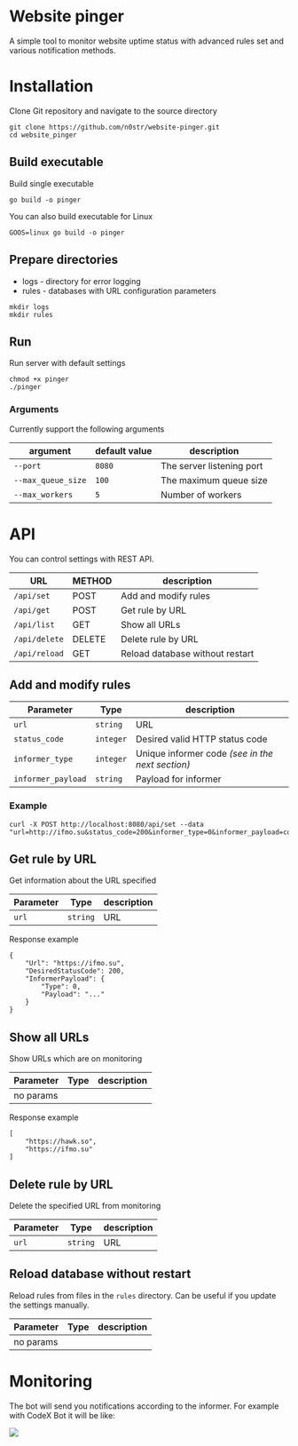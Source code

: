 # Website pinger

A simple tool to monitor website uptime status with advanced rules set and various notification methods.

# Installation

Clone Git repository and navigate to the source directory
```
git clone https://github.com/n0str/website-pinger.git
cd website_pinger
```

## Build executable

Build single executable
```
go build -o pinger
```

You can also build executable for Linux
```
GOOS=linux go build -o pinger
```

## Prepare directories
* logs - directory for error logging
* rules - databases with URL configuration parameters
```
mkdir logs
mkdir rules
```

## Run

Run server with default settings
```
chmod +x pinger
./pinger
```

### Arguments
Currently support the following arguments

|argument|default value|description
|--|--|--
|`--port`|`8080`|The server listening port
|`--max_queue_size`|`100`|The maximum queue size
|`--max_workers`|`5`|Number of workers

# API

You can control settings with REST API.

|URL|METHOD|description
|--|--|--
|`/api/set`|POST| Add and modify rules
|`/api/get`|POST| Get rule by URL
|`/api/list`|GET| Show all URLs
|`/api/delete`|DELETE| Delete rule by URL
|`/api/reload`|GET| Reload database without restart

## Add and modify rules

|Parameter|Type|description
|--|--|--
|`url`|`string`|URL
|`status_code`|`integer`|Desired valid HTTP status code
|`informer_type`|`integer`|Unique informer code _(see in the next section)_
|`informer_payload`|`string`|Payload for informer

### Example
```
curl -X POST http://localhost:8080/api/set --data "url=http://ifmo.su&status_code=200&informer_type=0&informer_payload=code"
```

## Get rule by URL

Get information about the URL specified

|Parameter|Type|description
|--|--|--
|`url`|`string`|URL

Response example
```
{
	"Url": "https://ifmo.su",
	"DesiredStatusCode": 200,
	"InformerPayload": {
		"Type": 0,
		"Payload": "..."
	}
}
```

## Show all URLs

Show URLs which are on monitoring

|Parameter|Type|description
|--|--|--
|no params|

Response example
```
[
	"https://hawk.so",
	"https://ifmo.su"
]
```

## Delete rule by URL

Delete the specified URL from monitoring

|Parameter|Type|description
|--|--|--
|`url`|`string`|URL

## Reload database without restart

Reload rules from files in the `rules` directory. Can be useful if you update the settings manually.

|Parameter|Type|description
|--|--|--
|no params|

# Monitoring

The bot will send you notifications according to the informer. For example with CodeX Bot it will be like:

![](https://capella.pics/eb1c22ae-2bbe-42ca-b170-d4f5274ae130.jpg)




